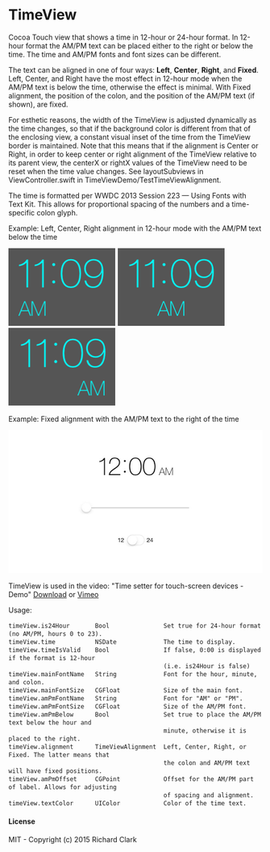 # TimeView

Cocoa Touch view that shows a time in 12-hour or 24-hour format. In 12-hour format the AM/PM text can be placed either to the right
or below the time. The time and AM/PM fonts and font sizes can be different.

The text can be aligned in one of four ways: **Left**, **Center**, **Right**, and **Fixed**. Left, Center, and Right have the most effect in 12-hour mode
when the AM/PM text is below the time, otherwise the effect is minimal. With Fixed alignment, the position of the colon, and the position of
the AM/PM text (if shown), are fixed.

For esthetic reasons, the width of the TimeView is adjusted dynamically as the time changes, so that if the background color is different from that of the enclosing view,
a constant visual inset of the time from the TimeView border is maintained. Note that this means that if the alignment is Center or Right,
in order to keep center or right alignment of the TimeView relative to its parent view, the centerX or rightX values of the TimeView need to be reset when the
time value changes. See layoutSubviews in ViewController.swift in TimeViewDemo/TestTimeViewAlignment.

The time is formatted per WWDC 2013 Session 223 — Using Fonts with Text Kit. This allows for proportional spacing of the numbers
and a time-specific colon glyph.

Example: Left, Center, Right alignment in 12-hour mode with the AM/PM text below the time

![Left Align](screenshots/AM_PM_below_left_align.png) ![Center Align](screenshots/AM_PM_below_center_align.png) ![Right Align](screenshots/AM_PM_below_right_align.png)

Example: Fixed alignment with the AM/PM text to the right of the time

![Demo Video](video/demo30.gif)

TimeView is used in the video: "Time setter for touch-screen devices - Demo" [Download](https://www.dropbox.com/s/7amn3zjnpqknsci/TimeSetterDemo.mp4?dl=1) or [Vimeo](https://vimeo.com/136535301)

Usage:
    
    timeView.is24Hour       Bool               Set true for 24-hour format (no AM/PM, hours 0 to 23).
    timeView.time           NSDate             The time to display.
    timeView.timeIsValid    Bool               If false, 0:00 is displayed if the format is 12-hour
                                               (i.e. is24Hour is false)
    timeView.mainFontName   String             Font for the hour, minute, and colon.
    timeView.mainFontSize   CGFloat            Size of the main font.
    timeView.amPmFontName   String             Font for "AM" or "PM".
    timeView.amPmFontSize   CGFloat            Size of the AM/PM font.
    timeView.amPmBelow      Bool               Set true to place the AM/PM text below the hour and
                                               minute, otherwise it is placed to the right.
    timeView.alignment      TimeViewAlignment  Left, Center, Right, or Fixed. The latter means that
                                               the colon and AM/PM text will have fixed positions.
    timeView.amPmOffset     CGPoint            Offset for the AM/PM part of label. Allows for adjusting
                                               of spacing and alignment.
    timeView.textColor      UIColor            Color of the time text.

#### License

MIT - Copyright (c) 2015 Richard Clark
